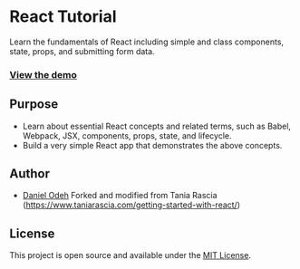 # React Tutorial

Learn the fundamentals of React including simple and class components, state, props, and submitting form data.

### [View the demo](http://danpmkr.github.io/react-tutorial/) 

## Purpose

- Learn about essential React concepts and related terms, such as Babel, Webpack, JSX, components, props, state, and lifecycle.
- Build a very simple React app that demonstrates the above concepts.

## Author

- [Daniel Odeh](https://danielodeh.herokuapp.com/)
Forked and modified from Tania Rascia (https://www.taniarascia.com/getting-started-with-react/) 
## License

This project is open source and available under the [MIT License](LICENSE).

